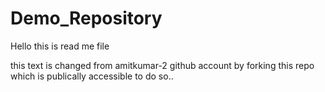 # Demo_Repository

Hello this is read me file


this text is changed from amitkumar-2 github account by forking this repo which is publically accessible to do so..

